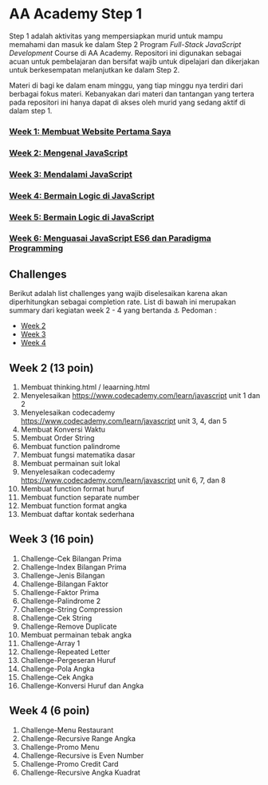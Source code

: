 # AA Academy Step 1

Step 1 adalah aktivitas yang mempersiapkan murid untuk mampu memahami dan masuk ke dalam Step 2 Program *Full-Stack JavaScript Development* Course di AA Academy. Repositori ini digunakan sebagai acuan untuk pembelajaran dan bersifat wajib untuk dipelajari dan dikerjakan untuk berkesempatan melanjutkan ke dalam Step 2.

Materi di bagi ke dalam enam minggu, yang tiap minggu nya terdiri dari berbagai fokus materi. Kebanyakan dari materi dan tantangan yang tertera pada repositori ini hanya dapat di akses oleh murid yang sedang aktif di dalam step 1.

### [Week 1: Membuat Website Pertama Saya](./README-WEEK-1.md)
### [Week 2: Mengenal JavaScript](./README-WEEK-2.md)
### [Week 3: Mendalami JavaScript](./README-WEEK-3.md)
### [Week 4: Bermain Logic di JavaScript](./README-WEEK-4.md)
### [Week 5: Bermain Logic di JavaScript](./README-WEEK-5.md)
### [Week 6: Menguasai JavaScript ES6 dan Paradigma Programming](./README-WEEK-6.md)

## Challenges 

Berikut adalah list challenges yang wajib diselesaikan karena akan diperhitungkan sebagai completion rate.
List di bawah ini merupakan summary dari kegiatan week 2 - 4 yang bertanda :anchor:
Pedoman :
- [Week 2](./README-WEEK-2.md)
- [Week 3](./README-WEEK-3.md)
- [Week 4](./README-WEEK-4.md)

## Week 2 (13 poin)

1. Membuat thinking.html / leaarning.html
2. Menyelesaikan https://www.codecademy.com/learn/javascript unit 1 dan 2
3. Menyelesaikan codecademy https://www.codecademy.com/learn/javascript unit 3, 4, dan 5
4. Membuat Konversi Waktu
5. Membuat Order String
6. Membuat function palindrome
7. Membuat fungsi matematika dasar
8. Membuat permainan suit lokal
9. Menyelesaikan codecademy https://www.codecademy.com/learn/javascript unit 6, 7, dan 8
10. Membuat function format huruf
11. Membuat function separate number
12. Membuat function format angka
13. Membuat daftar kontak sederhana

## Week 3 (16 poin)

1. Challenge-Cek Bilangan Prima
2. Challenge-Index Bilangan Prima
3. Challenge-Jenis Bilangan
4. Challenge-Bilangan Faktor
5. Challenge-Faktor Prima
6. Challenge-Palindrome 2
7. Challenge-String Compression
8. Challenge-Cek String
9. Challenge-Remove Duplicate
10. Membuat permainan tebak angka
11. Challenge-Array 1
12. Challenge-Repeated Letter
13. Challenge-Pergeseran Huruf
14. Challenge-Pola Angka
15. Challenge-Cek Angka
16. Challenge-Konversi Huruf dan Angka

## Week 4 (6 poin)

1. Challenge-Menu Restaurant
2. Challenge-Recursive Range Angka
3. Challenge-Promo Menu
4. Challenge-Recursive is Even Number
5. Challenge-Promo Credit Card
6. Challenge-Recursive Angka Kuadrat

